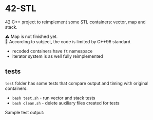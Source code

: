 # 42-STL

42 С++ project to reimplement some STL containers: vector, map and stack.

⚠️ Map is not finished yet.\
📌 According to subject, the code is limited by C++98 standard.

* recoded containers have `ft` namespace
* iterator system is as well fully reimplemented

## tests

`test` folder has some tests that compare output and timing with original containers.
* `bash test.sh` - run vector and stack tests
* `bash clean.sh` - delete auxiliary files created for tests

Sample test output:

